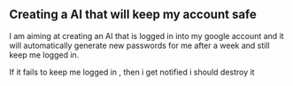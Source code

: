 ## Creating a AI that will keep my account safe
I am aiming at creating an AI that is logged in into my google account and it will
automatically generate new passwords for me after a week and still keep me logged in.

If it fails to keep me logged in , then i get notified i should destroy it
